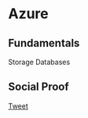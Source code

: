# Azure

## Fundamentals

Storage
Databases

## Social Proof

[Tweet](https://twitter.com/rahulnv/status/1321659751957221376)